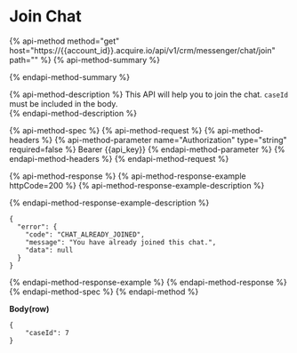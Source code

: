 # Join Chat

{% api-method method="get" host="https://{{account\_id}}.acquire.io/api/v1/crm/messenger/chat/join" path="" %}
{% api-method-summary %}

{% endapi-method-summary %}

{% api-method-description %}
This API will help you to join the chat. `caseId` must be included in the body.  
{% endapi-method-description %}

{% api-method-spec %}
{% api-method-request %}
{% api-method-headers %}
{% api-method-parameter name="Authorization" type="string" required=false %}
Bearer {{api\_key}}
{% endapi-method-parameter %}
{% endapi-method-headers %}
{% endapi-method-request %}

{% api-method-response %}
{% api-method-response-example httpCode=200 %}
{% api-method-response-example-description %}

{% endapi-method-response-example-description %}

```
{
  "error": {
    "code": "CHAT_ALREADY_JOINED",
    "message": "You have already joined this chat.",
    "data": null
  }
}
```
{% endapi-method-response-example %}
{% endapi-method-response %}
{% endapi-method-spec %}
{% endapi-method %}

**Body\(row\)**

```text
{
    "caseId": 7
}
```

